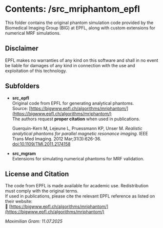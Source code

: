 # Contents: /src_mriphantom_epfl

This folder contains the original phantom simulation code provided by the Biomedical Imaging Group (BIG) at EPFL, along with custom extensions for numerical MRF simulations.

## Disclaimer
EPFL makes no warranties of any kind on this software and shall in no event be liable for damages of any kind in connection with the use and exploitation of this technology.

## Subfolders

- **src_epfl**  
  Original code from EPFL for generating analytical phantoms.  
  Source: [https://bigwww.epfl.ch/algorithms/mriphantom/](https://bigwww.epfl.ch/algorithms/mriphantom/)  
  The authors request **proper citation** when used in publications.
  
  Guerquin-Kern M, Lejeune L, Pruessmann KP, Unser M.
  *Realistic analytical phantoms for parallel magnetic resonance imaging.*
  IEEE Trans Med Imaging. 2012 Mar;31(3):626-36.
  [doi:10.1109/TMI.2011.2174158](https://doi.org/10.1109/TMI.2011.2174158)

- **src_mgram**  
  Extensions for simulating numerical phantoms for MRF validation.  

## License and Citation

The code from EPFL is made available for academic use. Redistribution must comply with the original terms.  
If used in publications, please cite the relevant EPFL reference as listed on their website:  
📎 [https://bigwww.epfl.ch/algorithms/mriphantom/](https://bigwww.epfl.ch/algorithms/mriphantom/)

_Maximilian Gram: 11.07.2025_
